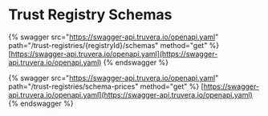 # Trust Registry Schemas

{% swagger src="https://swagger-api.truvera.io/openapi.yaml" path="/trust-registries/{registryId}/schemas" method="get" %}
[https://swagger-api.truvera.io/openapi.yaml](https://swagger-api.truvera.io/openapi.yaml)
{% endswagger %}

{% swagger src="https://swagger-api.truvera.io/openapi.yaml" path="/trust-registries/schema-prices" method="get" %}
[https://swagger-api.truvera.io/openapi.yaml](https://swagger-api.truvera.io/openapi.yaml)
{% endswagger %}

